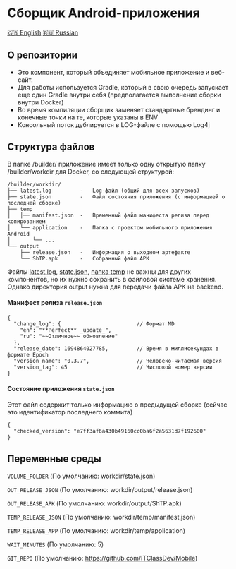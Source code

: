 # Сборщик Android-приложения
[🇬🇧 English](/README.md) [🇷🇺 Russian](/README.ru.md)

## О репозитории

* Это компонент, который объединяет мобильное приложение и веб-сайт.
* Для работы используется Gradle, который в свою очередь запускает еще один Gradle внутри себя (предполагается выполнение сборки внутри Docker)
* Во время компиляции сборщик заменяет стандартные брендинг и конечные точки на те, которые указаны в ENV
* Консольный поток дублируется в LOG-файле с помощью Log4j


## Структура файлов
В папке /builder/ приложение имеет только одну открытую папку /builder/workdir для Docker, со следующей структурой:

```
/builder/workdir/
├── latest.log         -   Log-файл (общий для всех запусков)
├── state.json         -   Файл состояния приложения (с информацией о последней сборке)
├── temp
│   │── manifest.json  -   Временный файл манифеста релиза перед копированием
│   └── application    -   Папка с проектом мобильного приложения Android
│       └── ...
└── output
    ├── release.json   -   Информация о выходном артефакте
    └── ShTP.apk       -   Собранный файл APK
```

Файлы <ins>latest.log</ins>, <ins>state.json</ins>, <ins>папка temp</ins> не важны для других компонентов, но их нужно сохранить в файловой системе хранения.
Однако директория output нужна для передачи файла APK на backend.

#### Манифест релиза `release.json`
```json5
{
  "change_log": {                        // Формат MD
    "en": "**Perfect** _update_",
    "ru": "~~Отличное~~ обновление"
  },
  "release_date": 1694864027785,         // Время в миллисекундах в формате Epoch
  "version_name": "0.3.7",               // Человеко-читаемая версия
  "version_tag": 45                      // Числовой номер версии
}
```

#### Состояние приложения `state.json`
Этот файл содержит только информацию о предыдущей сборке (сейчас это идентификатор последнего коммита)
```json5
{
  "checked_version": "e7ff3af6a430b49160cc0ba6f2a5631d7f192600"
}
```

## Переменные среды

`VOLUME_FOLDER` (По умолчанию: workdir/state.json)

`OUT_RELEASE_JSON` (По умолчанию: workdir/output/release.json)

`OUT_RELEASE_APK` (По умолчанию: workdir/output/ShTP.apk)

`TEMP_RELEASE_JSON` (По умолчанию: workdir/temp/manifest.json)

`TEMP_RELEASE_APP` (По умолчанию: workdir/temp/application)

`WAIT_MINUTES` (По умолчанию: 5)

`GIT_REPO` (По умолчанию: https://github.com/ITClassDev/Mobile)
